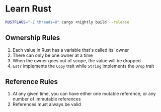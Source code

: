 # Learn Rust

```sh
RUSTFLAGS="-Z threads=8" cargo +nightly build --release
```

## Ownership Rules

1. Each value in Rust has a variable that's called its' owner
2. There can only be one owner at a time
3. When the owner goes out of scope, the value will be dropped
4. `&str` implements the `Copy` trait while `String` implements the `Drop` trait

## Reference Rules

1. At any given time, you can have either one mutable reference, or any number of immutable references
2. References must always be valid

